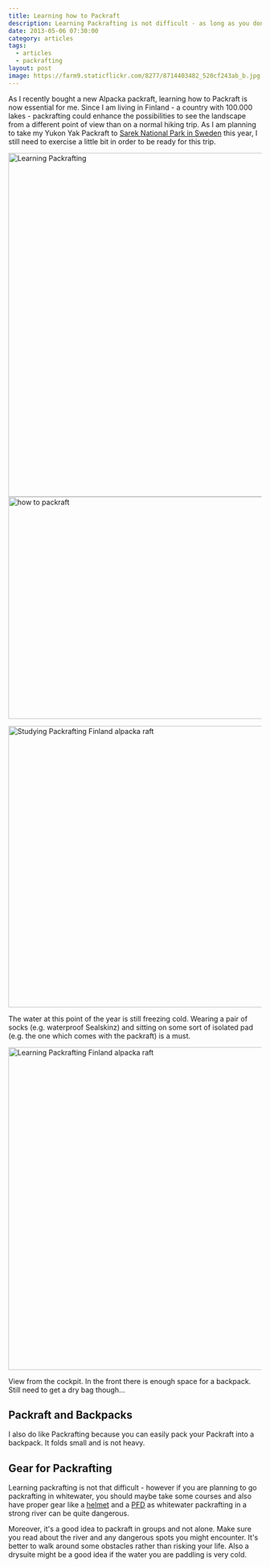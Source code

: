 ```yaml
---
title: Learning how to Packraft
description: Learning Packrafting is not difficult - as long as you don't go for whitewater
date: 2013-05-06 07:30:00
category: articles
tags:
  - articles
  - packrafting
layout: post
image: https://farm9.staticflickr.com/8277/8714403482_520cf243ab_b.jpg
---
```

As I recently bought a new Alpacka packraft, learning how to Packraft is now essential for me. Since I am living in Finland - a country with 100.000 lakes - packrafting could enhance the possibilities to see the landscape from a different point of view than on a normal hiking trip. As I am planning to take my Yukon Yak Packraft to <a href="http://hikeventures.com/hiking-and-packrafting-in-sarek-day-1/" target="_self">Sarek National Park in Sweden</a>  this year, I still need to exercise a little bit in order to be ready for this trip.

<img src="https://farm9.staticflickr.com/8277/8714403482_520cf243ab_b.jpg" width="1024" height="683" layout="responsive" alt="Learning Packrafting">
<br>
<!--more-->
<a href="https://www.flickr.com/photos/90204224@N07/8714403426"><img src="https://farm9.staticflickr.com/8552/8714403426_98e19fe539_b.jpg" width="1024" height="441" alt="how to packraft"></a>

<a href="https://www.flickr.com/photos/90204224@N07/8713281179"><img src="https://farm9.staticflickr.com/8272/8713281179_b398dfd180_b.jpg" width="1009" height="559" alt="Studying Packrafting Finland alpacka raft"></a>

The water at this point of the year is still freezing cold. Wearing a pair of socks (e.g. waterproof Sealskinz) and sitting on some sort of isolated pad (e.g. the one which comes with the packraft) is a must.

<a href="https://www.flickr.com/photos/90204224@N07/8714404044" title="Packrafting Finland"><img src="https://farm9.staticflickr.com/8123/8714404044_a11c07874f_b.jpg" width="1024" height="641" alt="Learning Packrafting Finland alpacka raft"></a>

View from the cockpit. In the front there is enough space for a backpack. Still need to get a dry bag though...

## Packraft and Backpacks

I also do like Packrafting because you can easily pack your Packraft into a backpack. It folds small and is not heavy.

## Gear for Packrafting
Learning packrafting is not that difficult - however if you are planning to go packrafting in whitewater, you should maybe take some courses and also have proper gear like a <a href="http://hikeventures.com/petzl-meteor-3-plus-helmet/" target="_self">helmet</a> and a <a href="http://hikeventures.com/astral-ytv/" target="_self">PFD</a> as whitewater packrafting in a strong river can be quite dangerous.

Moreover, it's a good idea to packraft in groups and not alone. Make sure you read about the river and any dangerous spots you might encounter. It's better to walk around some obstacles rather than risking your life. Also a drysuite might be a good idea if the water you are paddling is very cold.
